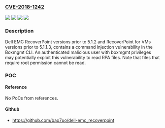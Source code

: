 ### [CVE-2018-1242](https://cve.mitre.org/cgi-bin/cvename.cgi?name=CVE-2018-1242)
![](https://img.shields.io/static/v1?label=Product&message=Dell%20EMC%20RecoverPoint%20Virtual%20Machine%20(VM)&color=blue)
![](https://img.shields.io/static/v1?label=Product&message=Dell%20EMC%20RecoverPoint&color=blue)
![](https://img.shields.io/static/v1?label=Version&message=unspecified%20&color=brightgreen)
![](https://img.shields.io/static/v1?label=Vulnerability&message=command%20injection%20vulnerability&color=brightgreen)

### Description

Dell EMC RecoverPoint versions prior to 5.1.2 and RecoverPoint for VMs versions prior to 5.1.1.3, contains a command injection vulnerability in the Boxmgmt CLI. An authenticated malicious user with boxmgmt privileges may potentially exploit this vulnerability to read RPA files. Note that files that require root permission cannot be read.

### POC

#### Reference
No PoCs from references.

#### Github
- https://github.com/bao7uo/dell-emc_recoverpoint

